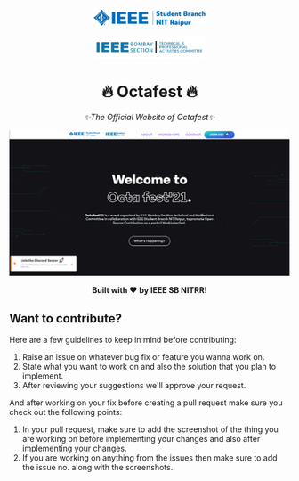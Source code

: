 <span><p align=center><img src="https://github.com/amandewatnitrr/Octafest/blob/main/img/logos/logo-no-bg.png" width="200px"></p>
<p align=center><img src="https://github.com/amandewatnitrr/Octafest/blob/main/img/logos/tpac.png" width="200px"></p></span>
<h1 align=center>🔥 Octafest 🔥</h1>
<p align=center><i>✨The Official Website of Octafest✨</i></p>

<p align=center><a href="https://amandewatnitrr.github.io/Octafest/"><img src="https://github.com/amandewatnitrr/Octafest/blob/main/main.PNG"></a></p>

<p align=center><strong>Built with ❤️ by IEEE SB NITRR!</strong></p>

## Want to contribute?

Here are a few guidelines to keep in mind before contributing:

1. Raise an issue on whatever bug fix or feature you wanna work on.
2. State what you want to work on and also the solution that you plan to implement.
3. After reviewing your suggestions we'll approve your request.

And after working on your fix before creating a pull request make sure you check out the following points:

1. In your pull request, make sure to add the screenshot of the thing you are working on before implementing your changes and also after implementing your changes.
2. If you are working on anything from the issues then make sure to add the issue no. along with the screenshots.
